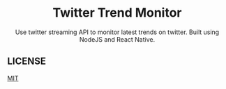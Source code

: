 <p align='center'>
  <h1 align='center'>Twitter Trend Monitor</h1>
  <p align='center'>Use twitter streaming API to monitor latest trends on twitter. Built using NodeJS and React Native.</p>
</p>

## LICENSE

[MIT](LICENSE)
